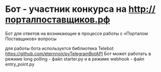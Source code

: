 # Бот - участник конкурса на http://порталпоставщиков.рф
Бот для ответов на возникающие в процессе работы с «Порталом Поставщиков» вопросы

для работы бота используется библиотека Telebot https://github.com/eternnoir/pyTelegramBotAPI
Бот может работать в режиме long polling - файл starter.py и в режиме webhook - файл entry_point.py



